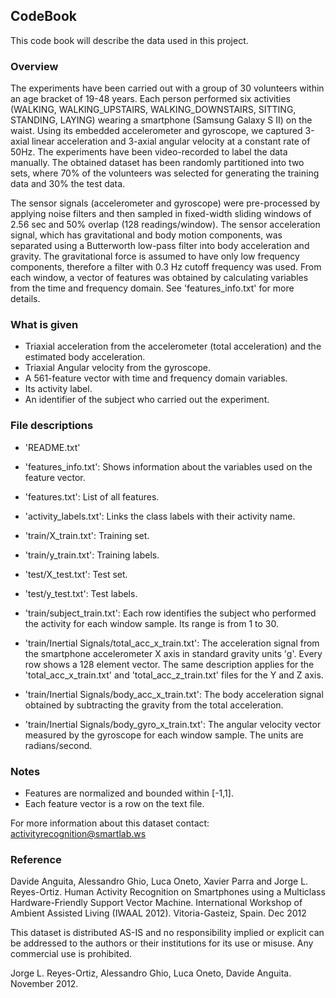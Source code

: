 ## CodeBookThis code book will describe the data used in this project.### OverviewThe experiments have been carried out with a group of 30 volunteers within an age bracket of 19-48 years. Each person performed six activities (WALKING, WALKING_UPSTAIRS, WALKING_DOWNSTAIRS, SITTING, STANDING, LAYING) wearing a smartphone (Samsung Galaxy S II) on the waist. Using its embedded accelerometer and gyroscope, we captured 3-axial linear acceleration and 3-axial angular velocity at a constant rate of 50Hz. The experiments have been video-recorded to label the data manually. The obtained dataset has been randomly partitioned into two sets, where 70% of the volunteers was selected for generating the training data and 30% the test data. The sensor signals (accelerometer and gyroscope) were pre-processed by applying noise filters and then sampled in fixed-width sliding windows of 2.56 sec and 50% overlap (128 readings/window). The sensor acceleration signal, which has gravitational and body motion components, was separated using a Butterworth low-pass filter into body acceleration and gravity. The gravitational force is assumed to have only low frequency components, therefore a filter with 0.3 Hz cutoff frequency was used. From each window, a vector of features was obtained by calculating variables from the time and frequency domain. See 'features_info.txt' for more details. ### What is given- Triaxial acceleration from the accelerometer (total acceleration) and the estimated body acceleration.- Triaxial Angular velocity from the gyroscope. - A 561-feature vector with time and frequency domain variables. - Its activity label. - An identifier of the subject who carried out the experiment.### File descriptions- 'README.txt'- 'features_info.txt': Shows information about the variables used on the feature vector.- 'features.txt': List of all features.- 'activity_labels.txt': Links the class labels with their activity name.- 'train/X_train.txt': Training set.- 'train/y_train.txt': Training labels.- 'test/X_test.txt': Test set.- 'test/y_test.txt': Test labels.- 'train/subject_train.txt': Each row identifies the subject who performed the activity for each window sample. Its range is from 1 to 30. - 'train/Inertial Signals/total_acc_x_train.txt': The acceleration signal from the smartphone accelerometer X axis in standard gravity units 'g'. Every row shows a 128 element vector. The same description applies for the 'total_acc_x_train.txt' and 'total_acc_z_train.txt' files for the Y and Z axis. - 'train/Inertial Signals/body_acc_x_train.txt': The body acceleration signal obtained by subtracting the gravity from the total acceleration. - 'train/Inertial Signals/body_gyro_x_train.txt': The angular velocity vector measured by the gyroscope for each window sample. The units are radians/second. ### Notes- Features are normalized and bounded within [-1,1].- Each feature vector is a row on the text file.For more information about this dataset contact: activityrecognition@smartlab.ws### ReferenceDavide Anguita, Alessandro Ghio, Luca Oneto, Xavier Parra and Jorge L. Reyes-Ortiz. Human Activity Recognition on Smartphones using a Multiclass Hardware-Friendly Support Vector Machine. International Workshop of Ambient Assisted Living (IWAAL 2012). Vitoria-Gasteiz, Spain. Dec 2012This dataset is distributed AS-IS and no responsibility implied or explicit can be addressed to the authors or their institutions for its use or misuse. Any commercial use is prohibited.Jorge L. Reyes-Ortiz, Alessandro Ghio, Luca Oneto, Davide Anguita. November 2012.